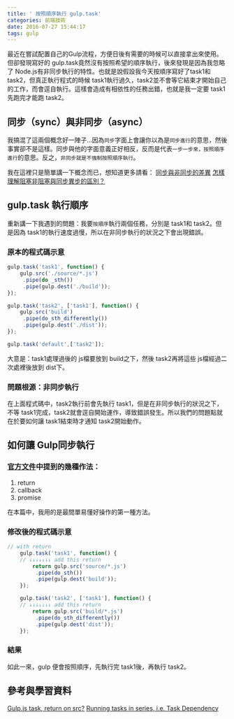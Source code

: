 ```yaml
---
title: ' 按照順序執行 gulp.task'
categories: 前端技術
date: 2016-07-27 15:44:17
tags: gulp
---
```

最近在嘗試配置自己的Gulp流程，方便日後有需要的時候可以直接拿出來使用。但卻發現寫好的 gulp.task竟然沒有按照希望的順序執行，後來發現是因為我忽略了 Node.js有非同步執行的特性。也就是說假設我今天按順序寫好了task1和task2，但真正執行程式的時候 task1執行過久，task2並不會等它結束才開始自己的工作，而會逕自執行。這樣會造成有相依性的任務出錯，也就是我一定要 task1先跑完才能跑 task2。
<!--more-->
## 同步（sync）與非同步（async）
我搞混了這兩個概念好一陣子...因為`同步`字面上會讓你以為是`同步進行`的意思，然後事實卻不是這樣。同步與他的字面意義正好相反，反而是代表`一步一步來，按照順序進行`的意思。反之，`非同步就是不強制按照順序執行`。

我在這裡只是簡單講一下概念而已，想知道更多請看：
[同步與非同步的差異](http://www.victsao.com/blog/81-javascript/319-javascript)
[怎樣理解阻塞非阻塞與同步異步的區別？](https://www.zhihu.com/question/19732473)
## gulp.task 執行順序
重新講一下我遇到的問題：我要`按順序`執行兩個任務，分別是 task1和 task2。但是因為 task1的執行速度過慢，所以在非同步執行的狀況之下會出現錯誤。

### 原本的程式碼示意
```javascript
gulp.task('task1', function() {
    gulp.src('./source/*.js')
     .pipe(do _sth())
     .pipe(gulp.dest('./build'));
});

gulp.task('task2', ['task1'], function() {
    gulp.src('build')
     .pipe(do_sth_differently())
     .pipe(gulp.dest('./dist'));
});

gulp.task('default',['task2']);
```
大意是：task1處理過後的 js檔要放到 build之下，然後 task2再將這些 js檔經過二次處裡後放到 dist下。

### 問題根源：非同步執行
在上面程式碼中，task2執行前會先執行 task1，但是在非同步執行的狀況之下，不等 task1完成，task2就會逕自開始運作，導致錯誤發生。所以我們的問題點就在於要如何讓 task1結束時才通知 task2開始動作。
## 如何讓 Gulp同步執行
### [官方文件](https://github.com/gulpjs/gulp/blob/master/docs/API.md#async-task-support)中提到的幾種作法：

1. return
2. callback
3. promise

在本篇中，我用的是最間單易懂好操作的第一種方法。

### 修改後的程式碼示意
```javascript
// with return
    gulp.task('task1', function() {
    // ↓↓↓↓↓↓↓ add this return
        return gulp.src('source/*.js')
         .pipe(do_sth())
         .pipe(gulp.dest('build'));
    });

    gulp.task('task2', ['task1'], function() {
    // ↓↓↓↓↓↓↓ add this return
        return gulp.src('build/*.js')
         .pipe(do_sth_differently())
         .pipe(gulp.dest('dist'));
    });
```
### 結果
如此一來，gulp 便會按照順序，先執行完 task1後，再執行 task2。
## 參考與學習資料
[Gulp.js task, return on src?](http://stackoverflow.com/questions/21699146/gulp-js-task-return-on-src)
[Running tasks in series, i.e. Task Dependency](https://github.com/gulpjs/gulp/blob/master/docs/recipes/running-tasks-in-series.md)
